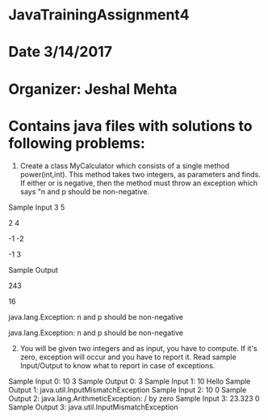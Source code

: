 # JavaTrainingAssignment4
# Date 3/14/2017
# Organizer: Jeshal Mehta

# Contains java files with solutions to following problems:

1. Create a class MyCalculator which consists of a single method power(int,int). This method takes two integers, as parameters and finds. If either or is negative, then the method must throw an exception which says "n and p should be non-negative.

  Sample Input
  3 5
  
  2 4
  
  -1 -2
  
  -1 3
  
  Sample Output
  
  243
  
  16
  
  java.lang.Exception: n and p should be non-negative
  
  java.lang.Exception: n and p should be non-negative


2. You will be given two integers and as input, you have to compute. If it's zero, exception will occur and you have to report it. Read sample Input/Output to know what to report in case of exceptions.

  Sample Input 0:
  10
  3
  Sample Output 0:
  3
  Sample Input 1:
  10
  Hello
  Sample Output 1:
  java.util.InputMismatchException
  Sample Input 2:
  10
  0
  Sample Output 2:
  java.lang.ArithmeticException: / by zero
  Sample Input 3:
  23.323
  0
  Sample Output 3:
  java.util.InputMismatchException


